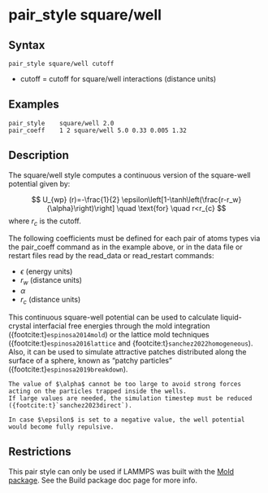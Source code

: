 # pair_style square/well

## Syntax
```
pair_style square/well cutoff
```

- cutoff = cutoff for square/well interactions (distance units)

## Examples
```
pair_style    square/well 2.0 
pair_coeff    1 2 square/well 5.0 0.33 0.005 1.32
```

## Description

The square/well style computes a continuous version of the square-well potential given by:

$$
	U_{wp} (r)=-\frac{1}{2} \epsilon\left[1-\tanh\left(\frac{r-r_w}{\alpha}\right)\right]   \quad \text{for} \quad r<r_{c}
$$
where $r_{c}$ is the cutoff.

The following coefficients must be defined for each pair of atoms types via the pair_coeff command as in the example above, or in the data file or restart files read by the read_data or read_restart commands:

-  $\epsilon$ (energy units)
-  $r_{w}$ (distance units)
-  $\alpha$
-  $r_{c}$ (distance units)

This continuous square-well potential can be used to calculate liquid-crystal interfacial free energies through the mold integration ({footcite:t}`espinosa2014mold`) or the lattice mold techniques ({footcite:t}`espinosa2016lattice` and {footcite:t}`sanchez2022homogeneous`). Also, it can be used to simulate attractive patches distributed along the surface of a sphere, known as “patchy particles” ({footcite:t}`espinosa2019breakdown`).


````{warning}
The value of $\alpha$ cannot be too large to avoid strong forces acting on the particles trapped inside the wells.
If large values are needed, the simulation timestep must be reduced ({footcite:t}`sanchez2023direct`).
````

````{note}
In case $\epsilon$ is set to a negative value, the well potential would become fully repulsive.
````

## Restrictions

This pair style can only be used if LAMMPS was built with the [Mold package](https://github.com/AndresRTejedor/Mold). See the Build package doc page for more info.


```{footbibliography}

```
